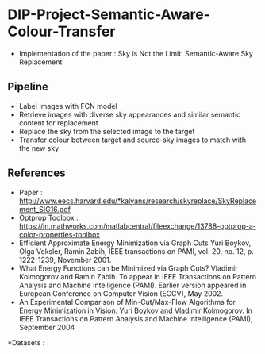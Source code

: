 # DIP-Project-Semantic-Aware-Colour-Transfer
* Implementation of the paper : Sky is Not the Limit: Semantic-Aware Sky Replacement

## Pipeline 
* Label Images with FCN model
* Retrieve images with diverse sky appearances and similar semantic content for replacement
* Replace the sky from the selected image to the target
* Transfer colour between target and source-sky images to match with the new sky

## References 
* Paper : http://www.eecs.harvard.edu/*kalyans/research/skyreplace/SkyReplacement_SIG16.pdf
* Optprop Toolbox : https://in.mathworks.com/matlabcentral/fileexchange/13788-optprop-a-color-properties-toolbox
* Efficient Approximate Energy Minimization via Graph Cuts 
		    Yuri Boykov, Olga Veksler, Ramin Zabih, 
		    IEEE transactions on PAMI, vol. 20, no. 12, p. 1222-1239, November 2001. 
* What Energy Functions can be Minimized via Graph Cuts?
	    Vladimir Kolmogorov and Ramin Zabih. 
	    To appear in IEEE Transactions on Pattern Analysis and Machine Intelligence (PAMI). 
	    Earlier version appeared in European Conference on Computer Vision (ECCV), May 2002.
* An Experimental Comparison of Min-Cut/Max-Flow Algorithms
		    for Energy Minimization in Vision.
		    Yuri Boykov and Vladimir Kolmogorov.
		    In IEEE Transactions on Pattern Analysis and Machine Intelligence (PAMI), 
		    September 2004

*Datasets :
<insert dataset links>
